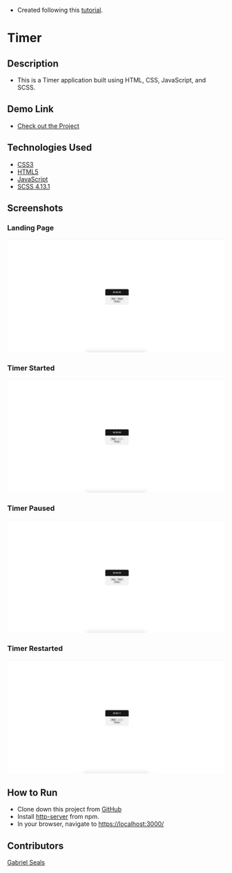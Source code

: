 * Created following this [tutorial](https://youtu.be/Kfr0XwW4g-o).

# Timer

## Description

* This is a Timer application built using HTML, CSS, JavaScript, and SCSS.

## Demo Link

* [Check out the Project](https://timer-bace6.firebaseapp.com)

## Technologies Used

* [CSS3](https://www.w3.org/Style/CSS/Overview.en.html)
* [HTML5](https://html.spec.whatwg.org/multipage/)
* [JavaScript](https://www.javascript.com/)
* [SCSS 4.13.1](https://sass-lang.com/)

## Screenshots

### Landing Page
![Landing Page](https://raw.githubusercontent.com/gseals/Day1Timer/master/screenshots/LandingPage.png)

### Timer Started
![Timer Started](https://raw.githubusercontent.com/gseals/Day1Timer/master/screenshots/TimerStarted.png)

### Timer Paused
![Timer Paused](https://raw.githubusercontent.com/gseals/Day1Timer/master/screenshots/TimerPaused.png)

### Timer Restarted
![Timer Restarted](https://raw.githubusercontent.com/gseals/Day1Timer/master/screenshots/TimerRestarted.png)

## How to Run

* Clone down this project from [GitHub](https://github.com/gseals/Day1Timer)
* Install [http-server](https://www.npmjs.com/package/http-server) from npm.
* In your browser, navigate to [https://localhost:3000/](https://localhost:3000/)

## Contributors

[Gabriel Seals](https://github.com/gseals)
